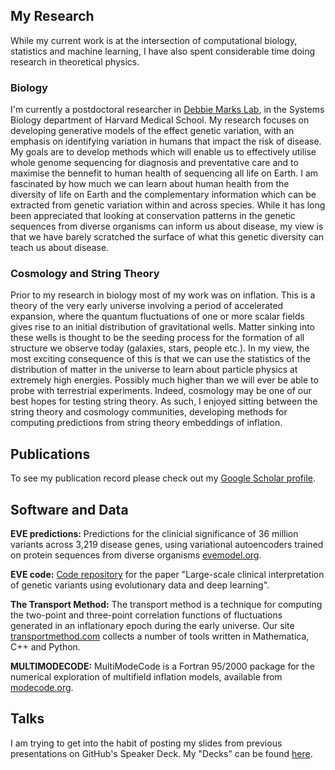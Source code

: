 ## My Research
While my current work is at the intersection of computational biology, statistics and machine learning, I have also spent considerable time doing research in theoretical physics.

### Biology
I'm currently a postdoctoral researcher in [Debbie Marks Lab](https://marks.hms.harvard.edu/), in the Systems Biology department of Harvard Medical School. My research focuses on developing generative models of the effect genetic variation, with an emphasis on identifying variation in humans that impact the risk of disease. My goals are to develop methods which will enable us to effectively utilise whole genome sequencing for diagnosis and preventative care and to maximise the bennefit to human health of sequencing all life on Earth. I am fascinated by how much we can learn about human health from the diversity of life on Earth and the  complementary  information  which  can  be  extracted  from  genetic variation within and across species. While it has long been appreciated that looking at conservation patterns in the genetic sequences from diverse organisms can inform us about disease, my view is that we have barely scratched the surface of what this genetic diversity can teach us about disease.

### Cosmology and String Theory
Prior to my research in biology most of my work was on inflation. This is a theory of the very early universe involving a period of accelerated expansion, where the quantum fluctuations of one or more scalar fields gives rise to an initial distribution of gravitational wells. Matter sinking into these wells is thought to be the seeding process for the formation of all structure we observe today (galaxies, stars, people etc.). In my view, the most exciting consequence of this is that we can use the statistics of the distribution of matter in the universe to learn about particle physics at extremely high energies. Possibly much higher than we will ever be able to probe with terrestrial experiments. Indeed, cosmology may be one of our best hopes for testing string theory. As such, I enjoyed sitting between the string theory and cosmology communities, developing methods for computing predictions from string theory embeddings of inflation.

## Publications

To see my publication record please check out my [Google Scholar profile](https://scholar.google.de/citations?user=_QGoqgoAAAAJ&hl=en).

## Software and Data

**EVE predictions:**
Predictions for the clinicial significance of 36 million variants across 3,219 disease genes, using variational autoencoders trained on protein sequences from diverse organisms [evemodel.org](https://evemodel.org).

**EVE code:**
[Code repository](https://github.com/OATML-Markslab/EVE) for the paper "Large-scale clinical interpretation of genetic variants using evolutionary data and deep learning".

**The Transport Method:**
The transport method is a technique for computing the two-point and three-point correlation functions of fluctuations generated in an inflationary epoch during the early universe. Our site [transportmethod.com](https://transportmethod.com/) collects a number of tools written in Mathematica, C++ and Python.

**MULTIMODECODE:**
MultiModeCode is a Fortran 95/2000 package for the numerical exploration of multifield inflation models, available from [modecode.org](http://modecode.org/).

## Talks

I am trying to get into the habit of posting my slides from previous presentations on GitHub's Speaker Deck. My "Decks" can be found [here](https://speakerdeck.com/jonnygfrazer).
